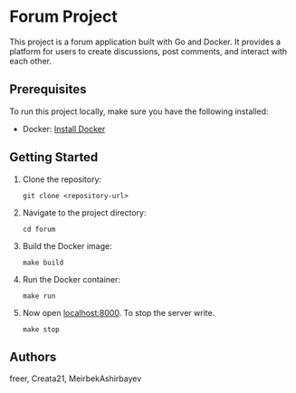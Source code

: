 # Forum Project

This project is a forum application built with Go and Docker. It provides a platform for users to create discussions, post comments, and interact with each other.

## Prerequisites

To run this project locally, make sure you have the following installed:

- Docker: [Install Docker](https://docs.docker.com/get-docker/)

## Getting Started

1. Clone the repository:

   ```shell
   git clone <repository-url>
   ```
2. Navigate to the project directory:
    ```console
    cd forum
    ```
3. Build the Docker image:
    ```console
    make build
    ```
4. Run the Docker container:
    ```conosole
    make run
    ```
5. Now open [localhost:8000](http://localhost:8000/). To stop the server write.
    ```console
    make stop
    ```
## Authors
freer,
Creata21,
MeirbekAshirbayev